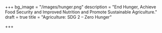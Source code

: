 +++
bg_image = "/images/hunger.png"
description = "End Hunger, Achieve Food Security and Improved Nutrition and Promote Sustainable Agriculture."
draft = true
title = "Agriculture: SDG 2 – Zero Hunger"

+++
